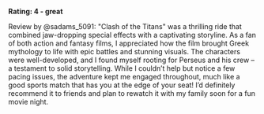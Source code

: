 **Rating: 4 - great**

Review by @sadams_5091: "Clash of the Titans" was a thrilling ride that combined jaw-dropping special effects with a captivating storyline. As a fan of both action and fantasy films, I appreciated how the film brought Greek mythology to life with epic battles and stunning visuals. The characters were well-developed, and I found myself rooting for Perseus and his crew – a testament to solid storytelling. While I couldn’t help but notice a few pacing issues, the adventure kept me engaged throughout, much like a good sports match that has you at the edge of your seat! I’d definitely recommend it to friends and plan to rewatch it with my family soon for a fun movie night.